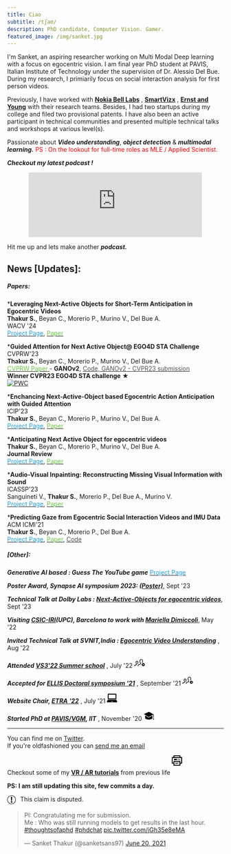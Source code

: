 ```yaml
---
title: Ciao
subtitle: /tʃaʊ/
description: PhD candidate, Computer Vision. Gamer.
featured_image: /img/sanket.jpg
---
```


I'm Sanket, an aspiring researcher working on Multi Modal Deep learning with a focus on egocentric vision. I am final year PhD student at PAVIS, Italian Institute of Technology under the supervision of Dr. Alessio Del Bue. During my research, I primiarily focus on social interaction analysis for first person videos. 

Previously, I have worked with <a href="https://www.bell-labs.com/our-research/future-x-vision/"><b>Nokia Bell Labs</b></a> ,  <a href="https://trezi.com"><b>SmartVizx</b></a> , <a href="https://www.ey.com/en_gl/wavespace/trivandrum"><b>Ernst and Young</b></a>  with their research teams. Besides, I had two startups during my college and filed two provisional patents. I have also been an active participant in technical communities and presented multiple technical talks and workshops at various level(s).

Passionate about ***Video understanding***, ***object detection*** & ***multimodal learning.***
<font color="red">PS : On the lookout for full-time roles as MLE / Applied Scientist. </font>


***Checkout my latest podcast !***
<div style="display: flex; justify-content: center;">
    <iframe src="https://open.spotify.com/embed/show/7bnalsMIGlbmQYZtqrf36d?t=0" width="80%" height="35%" frameBorder="0" allowtransparency="true" allow="encrypted-media"></iframe>
</div>



Hit me up and lets make another ***podcast.***

## News [Updates]:

##### Papers:

***Leveraging Next-Active Objects for Short-Term Anticipation in Egocentric Videos** <br>
    **Thakur S.**, Beyan C., Morerio P., Murino V., Del Bue A. <br>
    WACV '24 <br>
    [<span style="color: #249eda;">Project Page</span>](leverage-next-active-object-action-anticipation.html), [<span style="color: #6cc644;">Paper</span>](https://arxiv.org/abs/2308.08303)
    <!-- [<span style="color: #249eda;">Project Page</span>](anticipating-next-active-object-egocentric.html), [<span style="color: #6cc644;">Paper</span>](https://arxiv.org/abs/2302.06358) -->


***Guided Attention for Next Active Object@ EGO4D STA Challenge** <br>
CVPRW'23 <br>
    **Thakur S.**, Beyan C., Morerio P., Murino V., Del Bue A. <br> 
    [<span style="color: #6cc644;">CVPRW Paper </span>](https://arxiv.org/abs/2305.16066) - **GANOv2**, [<span style="color: #575453;">Code, GANOv2 - CVPR23 submission</span>](https://github.com/sanketsans/ganov2) <br>
    **Winner CVPR23 EGO4D STA challenge** &#9733; <br>
[![PWC](https://img.shields.io/endpoint.svg?url=https://paperswithcode.com/badge/guided-attention-for-next-active-object-ego4d/short-term-object-interaction-anticipation-on)](https://paperswithcode.com/sota/short-term-object-interaction-anticipation-on?p=guided-attention-for-next-active-object-ego4d)

***Enchancing Next-Active-Object based Egocentric Action Anticipation with Guided Attention** <br>
ICIP'23 <br>
    **Thakur S.**, Beyan C., Morerio P., Murino V., Del Bue A. <br> 
    [<span style="color: #249eda;">Project Page</span>](guided-attention-egocentric.html), [<span style="color: #6cc644;">Paper</span>](https://arxiv.org/abs/2305.12953) <br>

***Anticipating Next Active Object for egocentric videos** <br>
    **Thakur S.**, Beyan C., Morerio P., Murino V., Del Bue A. <br>
    **Journal Review** <br>
    [<span style="color: #249eda;">Project Page</span>](anticipating-next-active-object-egocentric.html), [<span style="color: #6cc644;">Paper</span>](https://arxiv.org/abs/2302.06358)

***Audio-Visual Inpainting: Reconstructing Missing Visual Information with Sound** <br>
ICASSP'23 <br>
    Sanguineti V., **Thakur S.**, Morerio P., Del Bue A., Murino V.<br>
    [<span style="color: #249eda;">Project Page</span>](audio-visual-inpainting.html), [<span style="color: #6cc644;">Paper</span>](https://ieeexplore.ieee.org/abstract/document/10095447)


***Predicting Gaze from Egocentric Social Interaction Videos and IMU Data** <br>
ACM ICMI'21 <br>
    **Thakur S.**, Beyan C., Morerio P., Del Bue A. <br>
    [<span style="color: #249eda;">Project Page</span>](predicting-gaze-egocentric.html), [<span style="color: #6cc644;">Paper</span>](https://dl.acm.org/doi/abs/10.1145/3462244.3479954), [<span style="color: #575453;">Code</span>](https://github.com/IIT-PAVIS/MultimodalGaze) 
    


    




    


<!-- <svg xmlns="http://www.w3.org/2000/svg" width="30" height="30" viewBox="0 0 30 30"><a xlink:href="https://dl.acm.org/doi/abs/10.1145/3462244.3479954"><path d="M11.363 2c4.155 0 2.637 6 2.637 6s6-1.65 6 2.457v11.543h-16v-20h7.363zm.826-2h-10.189v24h20v-14.386c0-2.391-6.648-9.614-9.811-9.614zm4.811 13h-2.628v3.686h.907v-1.472h1.49v-.732h-1.49v-.698h1.721v-.784zm-4.9 0h-1.599v3.686h1.599c.537 0 .961-.181 1.262-.535.555-.658.587-2.034-.062-2.692-.298-.3-.712-.459-1.2-.459zm-.692.783h.496c.473 0 .802.173.915.644.064.267.077.679-.021.948-.128.351-.381.528-.754.528h-.637v-2.12zm-2.74-.783h-1.668v3.686h.907v-1.277h.761c.619 0 1.064-.277 1.224-.763.095-.291.095-.597 0-.885-.16-.484-.606-.761-1.224-.761zm-.761.732h.546c.235 0 .467.028.576.228.067.123.067.366 0 .489-.109.199-.341.227-.576.227h-.546v-.944z"/></a></svg> -->
<!-- </svg> -->

<!-- <p>Accepted at ACM ICMI '21</p> -->

<!-- ##### Summer School: -->

<!-- ***Accepted into CIFAR Summer School '21***
<p>May 20th '21</p> -->

##### [Other]:

***Generative AI based : Guess The YouTube game***
[<span style="color: #249eda;">Project Page</span>](https://github.com/sanketsans/GuessYT)

***Poster Award, Synapse AI symposium 2023: [(Poster)](https://drive.google.com/file/d/19a2UdN0CxnEjR0jqVfHCkArlsXOJnV23/view?usp=sharing)***, Sept '23

***Technical Talk at Dolby Labs : [Next-Active-Objects for egocentric videos](https://drive.google.com/file/d/1unUyanZZ-BkZ-pK3Vg80Zn_ys78WrQHJ/view?usp=sharing)***, Sept '23

***Visiting [CSIC-IRI](https://www.iri.upc.edu)(UPC), Barcelona to work with [Mariella Dimiccoli](https://www.iri.upc.edu/staff/mdimiccoli)***, May '22
<p></p>

***Invited Technical Talk at SVNIT,India : [Egocentric Video Understanding](https://drive.google.com/file/d/1gBB2ICuQB3rrcuz4fyKPIxbBv3S6cka_/view?usp=sharing)*** , Aug '22
<p></p>

***Attended [VS3'22 Summer school](http://cmp.felk.cvut.cz/summerschool2022/index.html)*** , July '22 <svg xmlns="http://www.w3.org/2000/svg" width="24" height="24" viewBox="0 0 24 24"><path d="M20.5 13c-1.932 0-3.5 1.567-3.5 3.5s1.568 3.5 3.5 3.5 3.5-1.567 3.5-3.5-1.568-3.5-3.5-3.5zm1.5 4h-1v1h-1v-1h-1v-1h1v-1h1v1h1v1zm-13.001-5.9c0 1.692-.766 2.9-1.206 3.9h-1.397c.227-1 1.954-3.415 1.021-4.982-.55-.923-2.272-.924-2.819-.015-.507.841-.24 2.417.712 4.215.518.978.374 1.734.162 2.197-.406.889-1.303 1.317-2.316 1.612-2.01.588-1.825.055-1.825 1.973h-1.329l-.002-.618c0-1.262.099-1.989 1.59-2.333 1.719-.397 3.319-.745 2.545-2.209-2.361-4.457-.627-6.84 1.866-6.84 1.687 0 2.998 1.09 2.998 3.1zm5.691 1.395c.607 1.146.447 2.016.206 2.543-.66 1.445-2.472 1.863-4.39 2.305-1.252.29-1.172.588-1.172 2.657h-1.331l-.003-.825c0-1.681.132-2.652 2.119-3.111 2.293-.53 4.427-.994 3.394-2.946-3.147-5.941-.835-9.118 2.488-9.118 3.164 0 5.337 2.879 3.041 8h-1.483c1.159-2.325 1.428-4.326.708-5.533-.902-1.517-3.617-1.509-4.512-.022-.768 1.273-.426 3.478.935 6.05z"/></svg>
<p></p>

***Accepted for [ELLIS Doctoral symposium '21]()*** , September '21 <svg xmlns="http://www.w3.org/2000/svg" width="24" height="24" viewBox="0 0 24 24"><path d="M20.5 13c-1.932 0-3.5 1.567-3.5 3.5s1.568 3.5 3.5 3.5 3.5-1.567 3.5-3.5-1.568-3.5-3.5-3.5zm1.5 4h-1v1h-1v-1h-1v-1h1v-1h1v1h1v1zm-13.001-5.9c0 1.692-.766 2.9-1.206 3.9h-1.397c.227-1 1.954-3.415 1.021-4.982-.55-.923-2.272-.924-2.819-.015-.507.841-.24 2.417.712 4.215.518.978.374 1.734.162 2.197-.406.889-1.303 1.317-2.316 1.612-2.01.588-1.825.055-1.825 1.973h-1.329l-.002-.618c0-1.262.099-1.989 1.59-2.333 1.719-.397 3.319-.745 2.545-2.209-2.361-4.457-.627-6.84 1.866-6.84 1.687 0 2.998 1.09 2.998 3.1zm5.691 1.395c.607 1.146.447 2.016.206 2.543-.66 1.445-2.472 1.863-4.39 2.305-1.252.29-1.172.588-1.172 2.657h-1.331l-.003-.825c0-1.681.132-2.652 2.119-3.111 2.293-.53 4.427-.994 3.394-2.946-3.147-5.941-.835-9.118 2.488-9.118 3.164 0 5.337 2.879 3.041 8h-1.483c1.159-2.325 1.428-4.326.708-5.533-.902-1.517-3.617-1.509-4.512-.022-.768 1.273-.426 3.478.935 6.05z"/></svg>
<p></p>

***Website Chair, [ETRA '22](http://etra.acm.org/2022/index.html)*** , July '21 <svg xmlns="http://www.w3.org/2000/svg" width="24" height="24" viewBox="0 0 24 24"><path d="M22 3.2c0-.663-.537-1.2-1.2-1.2h-17.6c-.663 0-1.2.537-1.2 1.2v11.8h20v-11.8zm-2 9.8h-16v-9h16v9zm2 3h-20c-.197.372-2 4.582-2 4.998 0 .522.418 1.002 1.002 1.002h21.996c.584 0 1.002-.48 1.002-1.002 0-.416-1.803-4.626-2-4.998zm-12.229 5l.467-1h3.523l.467 1h-4.457z"/></svg>
<p></p>


***Started PhD at [PAVIS/VGM](https://vgm.iit.it), IIT*** , November '20 <svg width="24" height="24" xmlns="http://www.w3.org/2000/svg" fill-rule="evenodd" clip-rule="evenodd"><path d="M24 21h-3l1-3h1l1 3zm-12.976-4.543l8.976-4.575v6.118c-1.007 2.041-5.607 3-8.5 3-3.175 0-7.389-.994-8.5-3v-6.614l8.024 5.071zm11.976.543h-1v-7.26l-10.923 5.568-11.077-7 12-5.308 11 6.231v7.769z"/></svg>
<!-- <p></p> -->

---------

You can find me on [Twitter](https://twitter.com/sanketsans97).  
If you're oldfashioned you can [send me an email](mailto:sanketkumar1996@gmail.com)

Checkout some of my <a href="https://maker.pro/profile/sanket.thakur"><b><u>VR / AR tutorials</u></b></a> from previous life
<svg xmlns="http://www.w3.org/2000/svg" width="45" height="45" viewBox="0 0 45 45"><path d="M14 20h-6v-1h6v1zm5-12h-2v1h2v-1zm-3 9h-8v1h8v-1zm8-13v15h-4v5h-16v-5h-4v-15h4v-4h16v4h4zm-18 0h12v-2h-12v2zm12 11h-12v7h12v-7zm4-9h-20v11h2v-4h16v4h2v-11zm-10 2h-7v3h7v-3zm7 2h-2v1h2v-1zm-3 0h-2v1h2v-1zm0-2h-2v1h2v-1z"/></svg>

**PS: I am still updating this site, few commits a day.**
 <!-- width="2%" height="2%" -->
<div style="margin-top:2%">
    <div style="float:left; width:4%; height:4%"><img src="/img/claim_sign.png" alt="claim_sign"></div>
    <div style="float:left; margin-left:2%">This claim is disputed.</div>
    <div style="clear: left;"/>

</div>

<div style="margin-top:2%">
    <blockquote class="twitter-tweet"><p lang="en" dir="ltr">PI: Congratulating me for submission. <br>Me : Who was still running models to get results in the last hour. <a href="https://twitter.com/hashtag/thoughtsofaphd?src=hash&amp;ref_src=twsrc%5Etfw">#thoughtsofaphd</a> <a href="https://twitter.com/hashtag/phdchat?src=hash&amp;ref_src=twsrc%5Etfw">#phdchat</a> <a href="https://t.co/jGh35e8eMA">pic.twitter.com/jGh35e8eMA</a></p>&mdash; Sanket Thakur (@sanketsans97) <a href="https://twitter.com/sanketsans97/status/1406652103880216577?ref_src=twsrc%5Etfw">June 20, 2021</a></blockquote> <script async src="https://platform.twitter.com/widgets.js" charset="utf-8"></script>
</div>
